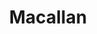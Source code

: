 ---
title: Macallan
layout: collection
permalink: /Macallan/
collection: Macallan
entries_layout: grid
clases: wide
---
